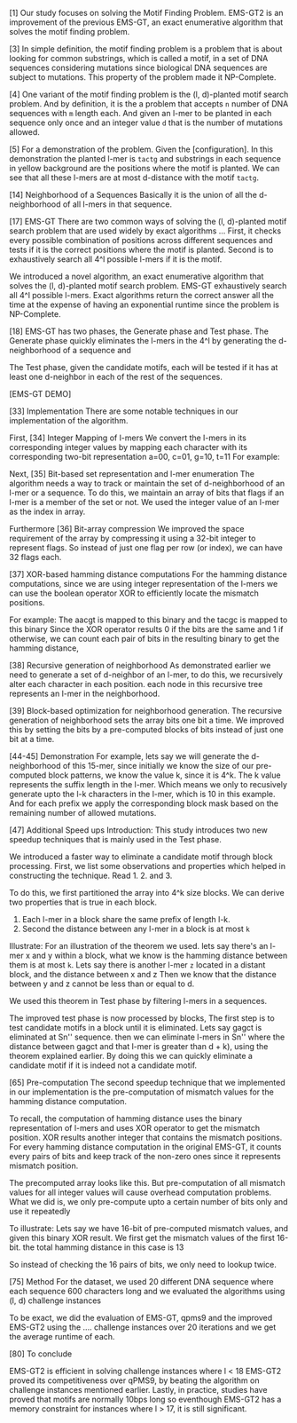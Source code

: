 [1]
Our study focuses on solving the Motif Finding Problem. 
EMS-GT2 is an improvement of the previous EMS-GT, an exact enumerative algorithm that solves the motif finding problem.

[3]
In simple definition, the motif finding problem is a problem that is about looking for common substrings, which is called a motif, in a set of DNA sequences considering mutations since biological DNA sequences are subject to mutations. This property of the problem made it NP-Complete.

[4]
One variant of the motif finding problem is the (l, d)-planted motif search problem. And by definition, it is the a problem that accepts `n` number of DNA sequences with `m` length each. And given an l-mer to be planted in each sequence only once and an integer value `d` that is the number of mutations allowed.

[5] For a demonstration of the problem.
Given the [configuration]. 
In this demonstration the planted l-mer is `tactg` and substrings in each sequence in yellow background are the positions where the motif is planted. We can see that all these l-mers are at most d-distance with the motif `tactg`.

[14] Neighborhood of a Sequences
Basically it is the union of all the d-neighborhood of all l-mers in that sequence.

[17] EMS-GT
There are two common ways of solving the (l, d)-planted motif search problem that are used widely by exact algorithms ... First, it checks every possible combination of positions across different sequences and tests if it is the correct positions where the motif is planted. Second is to exhaustively search all 4^l possible l-mers if it is the motif. 

We introduced a novel algorithm, an exact enumerative algorithm that solves the (l, d)-planted motif search problem. EMS-GT exhaustively search all 4^l possible l-mers. Exact algorithms return the correct answer all the time at the expense of having an exponential runtime since the problem is NP-Complete. 

[18]
EMS-GT has two phases, the Generate phase and Test phase. The Generate phase quickly eliminates the l-mers in the 4^l by generating the d-neighborhood of a sequence and 

The Test phase, given the candidate motifs, each will be tested if it has at least one d-neighbor in each of the rest of the sequences.

[EMS-GT DEMO]

[33] Implementation
There are some notable techniques in our implementation of the algorithm.

First,
[34] Integer Mapping of l-mers
We convert the l-mers in its corresponding integer values by mapping each character with its corresponding two-bit representation
a=00, c=01, g=10, t=11
For example:

Next,
[35] Bit-based set representation and l-mer enumeration
The algorithm needs a way to track or maintain the set of d-neighborhood of an l-mer or a sequence. To do this, we maintain an array of bits that flags if an l-mer is a member of the set or not. We used the integer value of an l-mer as the index in array.

Furthermore
[36] Bit-array compression
We improved the space requirement of the array by compressing it using a 32-bit integer to represent flags. So instead of just one flag per row (or index), we can have 32 flags each.


[37] XOR-based hamming distance computations
For the hamming distance computations, since we are using integer representation of the l-mers we can use the boolean operator XOR to efficiently locate the mismatch positions.

For example:
The aacgt is mapped to this binary and the tacgc is mapped to this binary
Since the XOR operator results 0 if the bits are the same and 1 if otherwise, we can count each pair of bits in the resulting binary to get the hamming distance,

[38] Recursive generation of neighborhood
As demonstrated earlier we need to generate a set of d-neighbor of an l-mer, to do this, we recursively alter each character in each position. each node in this recursive tree represents an l-mer in the neighborhood.


[39] Block-based optimization for neighborhood generation.
The recursive generation of neighborhood sets the array bits one bit a time. We improved this by setting the bits by a pre-computed blocks of bits instead of just one bit at a time.

[44-45] Demonstration
For example, lets say we will generate the d-neighborhood of this 15-mer, since initially we know the size of our pre-computed block patterns, we know the value k, since it is 4^k. The k value represents the suffix length in the l-mer. Which means we only to recusively generate upto the l-k characters in the l-mer, which is 10 in this example. And for each prefix we apply the corresponding block mask based on the remaining number of allowed mutations.

[47] Additional Speed ups
Introduction:
This study introduces two new speedup techniques that is mainly used in the Test phase.

We introduced a faster way to eliminate a candidate motif through block processing. 
First, we list some observations and properties which helped in constructing the technique.
Read 1. 2. and 3.

To do this, we first partitioned the array into 4^k size blocks. We can derive two properties that is true in each block. 
1. Each l-mer in a block share the same prefix of length l-k.
2. Second the distance between any l-mer in a block is at most `k`

Illustrate:
For an illustration of the theorem we used.
lets say there's an l-mer x and y within a block, what we know is the hamming distance between them is at most `k`.
Lets say there is another l-mer `z` located in a distant block, and the distance between x and z
Then we know that the distance between y and z cannot be less than or equal to d.

We used this theorem in Test phase by filtering l-mers in a sequences.

The improved test phase is now processed by blocks,
The first step is to test candidate motifs in a block until it is eliminated.
Lets say gagct is eliminated at Sn'' sequence. then we can eliminate l-mers in Sn'' where the distance between gagct and that l-mer is greater than d + k), using the theorem explained earlier.
By doing this we can quickly eliminate a candidate motif if it is indeed not a candidate motif.


[65] Pre-computation
The second speedup technique that we implemented in our implementation is the pre-computation of mismatch values for the hamming distance computation.

To recall, the computation of hamming distance uses the binary representation of l-mers and uses XOR operator to get the mismatch position. XOR results another integer that contains the mismatch positions.
For every hamming distance computation in the original EMS-GT, it counts every pairs of bits and keep track of the non-zero ones since it represents mismatch position.

The precomputed array looks like this.
But pre-computation of all mismatch values for all integer values will cause overhead computation problems. What we did is, we only pre-compute upto a certain number of bits only and use it repeatedly

To illustrate:
Lets say we have 16-bit of pre-computed mismatch values, and given this binary XOR result. We first get the mismatch values of the first 16-bit. the total hamming distance in this case is 13

So instead of checking the 16 pairs of bits, we only need to lookup twice.

[75] Method
For the dataset, we used 20 different DNA sequence where each sequence 600 characters long and we evaluated the algorithms using (l, d) challenge instances

To be exact, we did the evaluation of EMS-GT, qpms9 and the improved EMS-GT2 using the .... challenge instances over 20 iterations and we get the average runtime of each.

[80] To conclude

EMS-GT2 is efficient in solving challenge instances where l < 18
EMS-GT2 proved its competitiveness over qPMS9, by beating the algorithm on challenge instances mentioned earlier.
Lastly, in practice, studies have proved that motifs are normally 10bps long so eventhough EMS-GT2 has a memory constraint for instances where l > 17, it is still significant.






